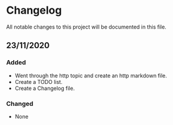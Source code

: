 # Changelog

All notable changes to this project will be documented in this file.

## 23/11/2020

### Added

- Went through the http topic and create an http markdown file.
- Create a TODO list.
- Create a Changelog file.

### Changed

- None